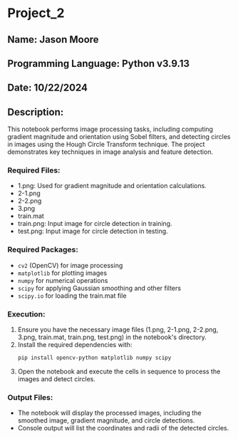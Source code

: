 
# Project_2

## Name: Jason Moore
## Programming Language: Python v3.9.13
## Date: 10/22/2024

## Description:
This notebook performs image processing tasks, including computing gradient magnitude and orientation using Sobel filters, 
and detecting circles in images using the Hough Circle Transform technique. The project demonstrates key techniques in 
image analysis and feature detection.

### Required Files:
- 1.png: Used for gradient magnitude and orientation calculations.
- 2-1.png
- 2-2.png
- 3.png
- train.mat
- train.png: Input image for circle detection in training.
- test.png: Input image for circle detection in testing.

### Required Packages:
- `cv2` (OpenCV) for image processing
- `matplotlib` for plotting images
- `numpy` for numerical operations
- `scipy` for applying Gaussian smoothing and other filters
- `scipy.io` for loading the train.mat file

### Execution:
1. Ensure you have the necessary image files (1.png, 2-1.png, 2-2.png, 3.png, train.mat, train.png, test.png) in the notebook's directory.
2. Install the required dependencies with:
   ```bash
   pip install opencv-python matplotlib numpy scipy
   ```
3. Open the notebook and execute the cells in sequence to process the images and detect circles.

### Output Files:
- The notebook will display the processed images, including the smoothed image, gradient magnitude, and circle detections.
- Console output will list the coordinates and radii of the detected circles.
